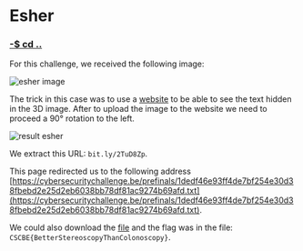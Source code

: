 # Esher 

### [-$ cd ..](../)

For this challenge, we received the following image: 

![esher image](esher.png)

The trick in this case was to use a [website](http://magiceye.ecksdee.co.uk) to be able to see the text hidden in the 3D image. 
After to upload the image to the website we need to proceed a 90° rotation to the left.

![result esher](result.png)

We extract this URL: `bit.ly/2TuD8Zp`. 

This page redirected us to the following address [https://cybersecuritychallenge.be/prefinals/1dedf46e93ff4de7bf254e30d38fbebd2e25d2eb6038bb78df81ac9274b69afd.txt](https://cybersecuritychallenge.be/prefinals/1dedf46e93ff4de7bf254e30d38fbebd2e25d2eb6038bb78df81ac9274b69afd.txt). 

We could also download the [file](1dedf46e93ff4de7bf254e30d38fbebd2e25d2eb6038bb78df81ac9274b69afd.txt) and the flag was in the file: `CSCBE{BetterStereoscopyThanColonoscopy}`.